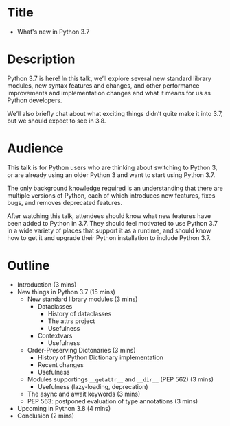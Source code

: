 # Title

* What's new in Python 3.7

# Description

Python 3.7 is here! In this talk, we’ll explore several new standard library modules, new syntax features and changes, and other performance improvements and implementation changes and what it means for us as Python developers.

We’ll also briefly chat about what exciting things didn’t quite make it into 3.7, but we should expect to see in 3.8.

# Audience

This talk is for Python users who are thinking about switching to Python 3, or are already using an older Python 3 and want to start using Python 3.7.

The only background knowledge required is an understanding that there are multiple versions of Python, each of which introduces new features, fixes bugs, and removes deprecated features.

After watching this talk, attendees should know what new features have been added to Python in 3.7. They should feel motivated to use Python 3.7 in a wide variety of places that support it as a runtime, and should know how to get it and upgrade their Python installation to include Python 3.7.

# Outline

* Introduction (3 mins)
* New things in Python 3.7 (15 mins)
  * New standard library modules (3 mins)
    * Dataclasses
      * History of dataclasses
      * The attrs project
      * Usefulness
    * Contextvars
      * Usefulness
  * Order-Preserving Dictonaries (3 mins)
    * History of Python Dictionary implementation
    * Recent changes
    * Usefulness
  * Modules supportings `__getattr__` and `__dir__` (PEP 562)  (3 mins)
    * Usefulness (lazy-loading, deprecation)
  * The async and await keywords (3 mins)
  * PEP 563: postponed evaluation of type annotations (3 mins)
* Upcoming in Python 3.8 (4 mins)
* Conclusion (2 mins)
